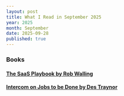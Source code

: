 ```yaml
---
layout: post
title: What I Read in September 2025
year: 2025
month: September
date: 2025-09-28
published: true
---
```


### Books

#### [The SaaS Playbook by Rob Walling](https://www.goodreads.com/book/show/178816351-the-saas-playbook)

#### [Intercom on Jobs to be Done by Des Traynor](https://www.goodreads.com/book/show/30314875-intercom-on-jobs-to-be-done)

